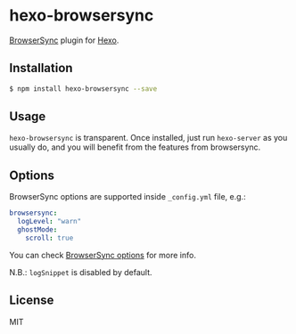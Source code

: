 # hexo-browsersync

[BrowserSync] plugin for [Hexo].

## Installation

``` bash
$ npm install hexo-browsersync --save
```

## Usage

`hexo-browsersync` is transparent. Once installed, just run `hexo-server` as you usually do, and you will benefit from the features from browsersync.

## Options

BrowserSync options are supported inside `_config.yml` file, e.g.:

````yaml
browsersync:
  logLevel: "warn"
  ghostMode:
    scroll: true
````

You can check [BrowserSync options](http://www.browsersync.io/docs/options/) for more info. 

N.B.: `logSnippet` is disabled by default.

## License

MIT

[BrowserSync]: http://www.browsersync.io/
[Hexo]: http://hexo.io/
